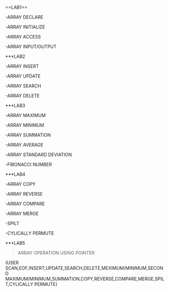 ==LAB1==

-ARRAY DECLARE

-ARRAY INITIALIZE

-ARRAY ACCESS

-ARRAY INPUT/OUTPUT

***LAB2

-ARRAY INSERT

-ARRAY UPDATE

-ARRAY SEARCH

-ARRAY DELETE

***LAB3

-ARRAY MAXIMUM

-ARRAY MINIMUM

-ARRAY SUMMATION

-ARRAY AVERAGE

-ARRAY STANDARD DEVIATION

-FIBONACCI NUMBER

***LAB4

-ARRAY COPY

-ARRAY REVERSE

-ARRAY COMPARE

-ARRAY MERGE

-SPILT

-CYLICALLY PERMUTE

***LAB5

 >ARRAY OPERATION USING POINTER

(USER SCAN,EOF,INSERT,UPDATE,SEARCH,DELETE,MEXIMUM/MINIMUM,SECOND MAXIMUM/MINIMUM,SUMMATION,COPY,REVERSE,COMPARE,MERGE,SPILT,CYLICALLY PERMUTE)







